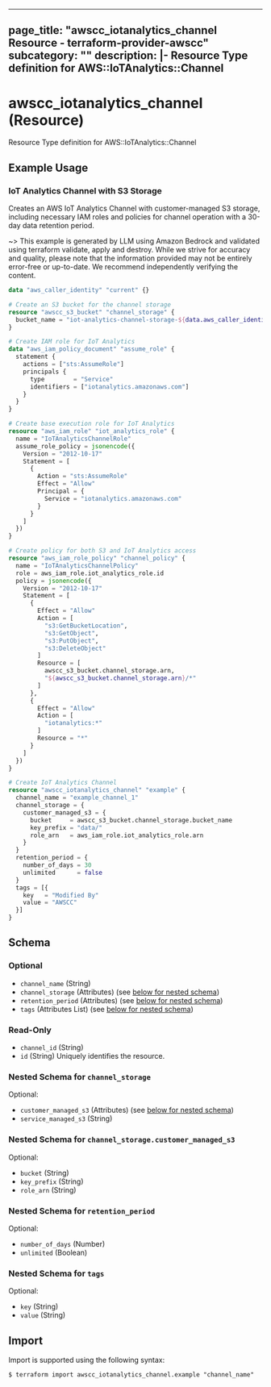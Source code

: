 
---
page_title: "awscc_iotanalytics_channel Resource - terraform-provider-awscc"
subcategory: ""
description: |-
  Resource Type definition for AWS::IoTAnalytics::Channel
---

# awscc_iotanalytics_channel (Resource)

Resource Type definition for AWS::IoTAnalytics::Channel

## Example Usage

### IoT Analytics Channel with S3 Storage

Creates an AWS IoT Analytics Channel with customer-managed S3 storage, including necessary IAM roles and policies for channel operation with a 30-day data retention period.

~> This example is generated by LLM using Amazon Bedrock and validated using terraform validate, apply and destroy. While we strive for accuracy and quality, please note that the information provided may not be entirely error-free or up-to-date. We recommend independently verifying the content.

```terraform
data "aws_caller_identity" "current" {}

# Create an S3 bucket for the channel storage
resource "awscc_s3_bucket" "channel_storage" {
  bucket_name = "iot-analytics-channel-storage-${data.aws_caller_identity.current.account_id}"
}

# Create IAM role for IoT Analytics
data "aws_iam_policy_document" "assume_role" {
  statement {
    actions = ["sts:AssumeRole"]
    principals {
      type        = "Service"
      identifiers = ["iotanalytics.amazonaws.com"]
    }
  }
}

# Create base execution role for IoT Analytics
resource "aws_iam_role" "iot_analytics_role" {
  name = "IoTAnalyticsChannelRole"
  assume_role_policy = jsonencode({
    Version = "2012-10-17"
    Statement = [
      {
        Action = "sts:AssumeRole"
        Effect = "Allow"
        Principal = {
          Service = "iotanalytics.amazonaws.com"
        }
      }
    ]
  })
}

# Create policy for both S3 and IoT Analytics access
resource "aws_iam_role_policy" "channel_policy" {
  name = "IoTAnalyticsChannelPolicy"
  role = aws_iam_role.iot_analytics_role.id
  policy = jsonencode({
    Version = "2012-10-17"
    Statement = [
      {
        Effect = "Allow"
        Action = [
          "s3:GetBucketLocation",
          "s3:GetObject",
          "s3:PutObject",
          "s3:DeleteObject"
        ]
        Resource = [
          awscc_s3_bucket.channel_storage.arn,
          "${awscc_s3_bucket.channel_storage.arn}/*"
        ]
      },
      {
        Effect = "Allow"
        Action = [
          "iotanalytics:*"
        ]
        Resource = "*"
      }
    ]
  })
}

# Create IoT Analytics Channel
resource "awscc_iotanalytics_channel" "example" {
  channel_name = "example_channel_1"
  channel_storage = {
    customer_managed_s3 = {
      bucket     = awscc_s3_bucket.channel_storage.bucket_name
      key_prefix = "data/"
      role_arn   = aws_iam_role.iot_analytics_role.arn
    }
  }
  retention_period = {
    number_of_days = 30
    unlimited      = false
  }
  tags = [{
    key   = "Modified By"
    value = "AWSCC"
  }]
}
```

<!-- schema generated by tfplugindocs -->
## Schema

### Optional

- `channel_name` (String)
- `channel_storage` (Attributes) (see [below for nested schema](#nestedatt--channel_storage))
- `retention_period` (Attributes) (see [below for nested schema](#nestedatt--retention_period))
- `tags` (Attributes List) (see [below for nested schema](#nestedatt--tags))

### Read-Only

- `channel_id` (String)
- `id` (String) Uniquely identifies the resource.

<a id="nestedatt--channel_storage"></a>
### Nested Schema for `channel_storage`

Optional:

- `customer_managed_s3` (Attributes) (see [below for nested schema](#nestedatt--channel_storage--customer_managed_s3))
- `service_managed_s3` (String)

<a id="nestedatt--channel_storage--customer_managed_s3"></a>
### Nested Schema for `channel_storage.customer_managed_s3`

Optional:

- `bucket` (String)
- `key_prefix` (String)
- `role_arn` (String)



<a id="nestedatt--retention_period"></a>
### Nested Schema for `retention_period`

Optional:

- `number_of_days` (Number)
- `unlimited` (Boolean)


<a id="nestedatt--tags"></a>
### Nested Schema for `tags`

Optional:

- `key` (String)
- `value` (String)

## Import

Import is supported using the following syntax:

```shell
$ terraform import awscc_iotanalytics_channel.example "channel_name"
```
